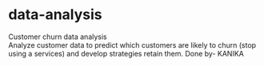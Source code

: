 # data-analysis
 Customer churn data analysis
 <br>
 Analyze customer data to predict which customers are likely to churn (stop using a services) and develop strategies retain them.
 Done by- KANIKA
